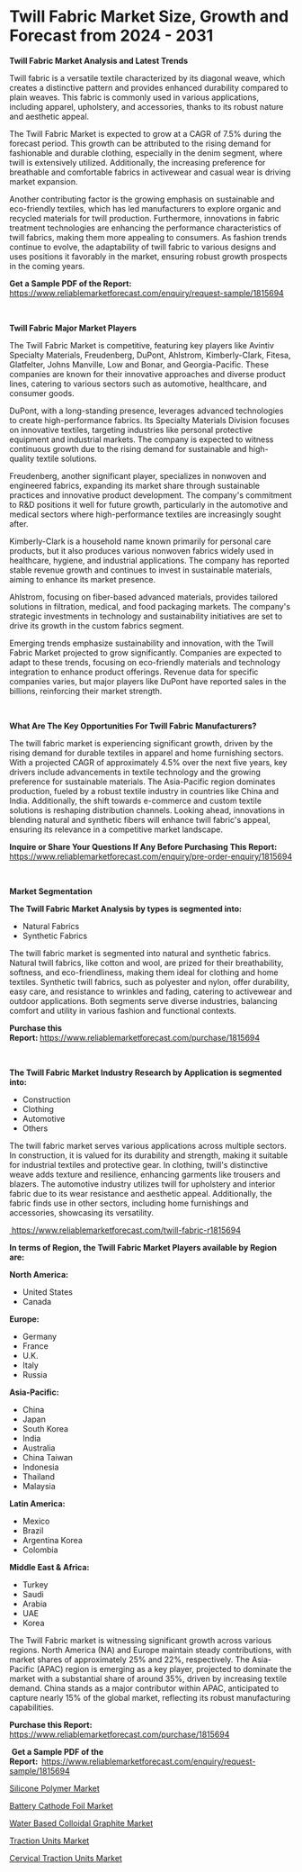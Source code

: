 <p><h1>Twill Fabric Market Size, Growth and Forecast from 2024 - 2031</h1></p><p><strong>Twill Fabric Market Analysis and Latest Trends</strong></p>
<p><p>Twill fabric is a versatile textile characterized by its diagonal weave, which creates a distinctive pattern and provides enhanced durability compared to plain weaves. This fabric is commonly used in various applications, including apparel, upholstery, and accessories, thanks to its robust nature and aesthetic appeal.</p><p>The Twill Fabric Market is expected to grow at a CAGR of 7.5% during the forecast period. This growth can be attributed to the rising demand for fashionable and durable clothing, especially in the denim segment, where twill is extensively utilized. Additionally, the increasing preference for breathable and comfortable fabrics in activewear and casual wear is driving market expansion.</p><p>Another contributing factor is the growing emphasis on sustainable and eco-friendly textiles, which has led manufacturers to explore organic and recycled materials for twill production. Furthermore, innovations in fabric treatment technologies are enhancing the performance characteristics of twill fabrics, making them more appealing to consumers. As fashion trends continue to evolve, the adaptability of twill fabric to various designs and uses positions it favorably in the market, ensuring robust growth prospects in the coming years.</p></p>
<p><strong>Get a Sample PDF of the Report:&nbsp;</strong> <a href="https://www.reliablemarketforecast.com/enquiry/request-sample/1815694?utm_campaign=1108&utm_medium=2&utm_source=Github&utm_content=ia&utm_term=11112024&utm_id=twill-fabric">https://www.reliablemarketforecast.com/enquiry/request-sample/1815694</a></p>
<p>&nbsp;</p>
<p><strong>Twill Fabric Major Market Players</strong></p>
<p><p>The Twill Fabric Market is competitive, featuring key players like Avintiv Specialty Materials, Freudenberg, DuPont, Ahlstrom, Kimberly-Clark, Fitesa, Glatfelter, Johns Manville, Low and Bonar, and Georgia-Pacific. These companies are known for their innovative approaches and diverse product lines, catering to various sectors such as automotive, healthcare, and consumer goods.</p><p>DuPont, with a long-standing presence, leverages advanced technologies to create high-performance fabrics. Its Specialty Materials Division focuses on innovative textiles, targeting industries like personal protective equipment and industrial markets. The company is expected to witness continuous growth due to the rising demand for sustainable and high-quality textile solutions.</p><p>Freudenberg, another significant player, specializes in nonwoven and engineered fabrics, expanding its market share through sustainable practices and innovative product development. The company's commitment to R&D positions it well for future growth, particularly in the automotive and medical sectors where high-performance textiles are increasingly sought after.</p><p>Kimberly-Clark is a household name known primarily for personal care products, but it also produces various nonwoven fabrics widely used in healthcare, hygiene, and industrial applications. The company has reported stable revenue growth and continues to invest in sustainable materials, aiming to enhance its market presence.</p><p>Ahlstrom, focusing on fiber-based advanced materials, provides tailored solutions in filtration, medical, and food packaging markets. The company's strategic investments in technology and sustainability initiatives are set to drive its growth in the custom fabrics segment.</p><p>Emerging trends emphasize sustainability and innovation, with the Twill Fabric Market projected to grow significantly. Companies are expected to adapt to these trends, focusing on eco-friendly materials and technology integration to enhance product offerings. Revenue data for specific companies varies, but major players like DuPont have reported sales in the billions, reinforcing their market strength.</p></p>
<p>&nbsp;</p>
<p><strong>What Are The Key Opportunities For Twill Fabric Manufacturers?</strong></p>
<p><p>The twill fabric market is experiencing significant growth, driven by the rising demand for durable textiles in apparel and home furnishing sectors. With a projected CAGR of approximately 4.5% over the next five years, key drivers include advancements in textile technology and the growing preference for sustainable materials. The Asia-Pacific region dominates production, fueled by a robust textile industry in countries like China and India. Additionally, the shift towards e-commerce and custom textile solutions is reshaping distribution channels. Looking ahead, innovations in blending natural and synthetic fibers will enhance twill fabric's appeal, ensuring its relevance in a competitive market landscape.</p></p>
<p><strong>Inquire or Share Your Questions If Any Before Purchasing This Report:</strong> <a href="https://www.reliablemarketforecast.com/enquiry/pre-order-enquiry/1815694?utm_campaign=1108&utm_medium=2&utm_source=Github&utm_content=ia&utm_term=11112024&utm_id=twill-fabric">https://www.reliablemarketforecast.com/enquiry/pre-order-enquiry/1815694</a></p>
<p>&nbsp;</p>
<p><strong>Market Segmentation</strong></p>
<p><strong>The Twill Fabric Market Analysis by types is segmented into:</strong></p>
<p><ul><li>Natural Fabrics</li><li>Synthetic Fabrics</li></ul></p>
<p><p>The twill fabric market is segmented into natural and synthetic fabrics. Natural twill fabrics, like cotton and wool, are prized for their breathability, softness, and eco-friendliness, making them ideal for clothing and home textiles. Synthetic twill fabrics, such as polyester and nylon, offer durability, easy care, and resistance to wrinkles and fading, catering to activewear and outdoor applications. Both segments serve diverse industries, balancing comfort and utility in various fashion and functional contexts.</p></p>
<p><strong>Purchase this Report:&nbsp;</strong><a href="https://www.reliablemarketforecast.com/purchase/1815694?utm_campaign=1108&utm_medium=2&utm_source=Github&utm_content=ia&utm_term=11112024&utm_id=twill-fabric">https://www.reliablemarketforecast.com/purchase/1815694</a></p>
<p>&nbsp;</p>
<p><strong>The Twill Fabric Market Industry Research by Application is segmented into:</strong></p>
<p><ul><li>Construction</li><li>Clothing</li><li>Automotive</li><li>Others</li></ul></p>
<p><p>The twill fabric market serves various applications across multiple sectors. In construction, it is valued for its durability and strength, making it suitable for industrial textiles and protective gear. In clothing, twill's distinctive weave adds texture and resilience, enhancing garments like trousers and blazers. The automotive industry utilizes twill for upholstery and interior fabric due to its wear resistance and aesthetic appeal. Additionally, the fabric finds use in other sectors, including home furnishings and accessories, showcasing its versatility.</p></p>
<p><a href="https://www.reliablemarketforecast.com/twill-fabric-r1815694?utm_campaign=1108&utm_medium=2&utm_source=Github&utm_content=ia&utm_term=11112024&utm_id=twill-fabric">&nbsp;https://www.reliablemarketforecast.com/twill-fabric-r1815694</a></p>
<p><strong>In terms of Region, the Twill Fabric Market Players available by Region are:</strong></p>
<p>
    <p> <strong> North America: </strong>
        <ul>
            <li>United States</li>
            <li>Canada</li>
        </ul>
        </p> 
    <p> <strong> Europe: </strong>
        <ul>
            <li>Germany</li>
            <li>France</li>
            <li>U.K.</li>
            <li>Italy</li>
            <li>Russia</li>
        </ul>
        </p> 
    <p> <strong> Asia-Pacific: </strong>
        <ul>
            <li>China</li>
            <li>Japan</li>
            <li>South Korea</li>
            <li>India</li>
            <li>Australia</li>
            <li>China Taiwan</li>
            <li>Indonesia</li>
            <li>Thailand</li>
            <li>Malaysia</li>
        </ul>
        </p> 
    <p> <strong> Latin America: </strong>
        <ul>
            <li>Mexico</li>
            <li>Brazil</li>
            <li>Argentina Korea</li>
            <li>Colombia</li>
        </ul>
        </p> 
    <p> <strong> Middle East & Africa: </strong>
        <ul>
            <li>Turkey</li>
            <li>Saudi</li>
            <li>Arabia</li>
            <li>UAE</li>
            <li>Korea</li>
        </ul>
    </p>
    </p>
<p><p>The Twill Fabric market is witnessing significant growth across various regions. North America (NA) and Europe maintain steady contributions, with market shares of approximately 25% and 22%, respectively. The Asia-Pacific (APAC) region is emerging as a key player, projected to dominate the market with a substantial share of around 35%, driven by increasing textile demand. China stands as a major contributor within APAC, anticipated to capture nearly 15% of the global market, reflecting its robust manufacturing capabilities.</p></p>
<p><strong>Purchase this Report: </strong><a href="https://www.reliablemarketforecast.com/purchase/1815694?utm_campaign=1108&utm_medium=2&utm_source=Github&utm_content=ia&utm_term=11112024&utm_id=twill-fabric">https://www.reliablemarketforecast.com/purchase/1815694</a></p>
<p>&nbsp;<strong>Get a Sample PDF of the Report:&nbsp;&nbsp;</strong><a href="https://www.reliablemarketforecast.com/enquiry/request-sample/1815694?utm_campaign=1108&utm_medium=2&utm_source=Github&utm_content=ia&utm_term=11112024&utm_id=twill-fabric">https://www.reliablemarketforecast.com/enquiry/request-sample/1815694</a></p>
<p><strong></strong></p>
<p><p><a href="https://github.com/nekolalrclippo/Market-Research-Report-List-1/blob/main/silicone-polymer-market.md?utm_campaign=1108&utm_medium=2&utm_source=Github&utm_content=ia&utm_term=11112024&utm_id=twill-fabric">Silicone Polymer Market</a></p><p><a href="https://www.linkedin.com/pulse/battery-cathode-foil-market-size-share-growth-analysis-type-pvbtc?utm_campaign=1108&utm_medium=2&utm_source=Github&utm_content=ia&utm_term=11112024&utm_id=twill-fabric">Battery Cathode Foil Market</a></p><p><a href="https://github.com/cecilebbruhter/Market-Research-Report-List-1/blob/main/water-based-colloidal-graphite-market.md?utm_campaign=1108&utm_medium=2&utm_source=Github&utm_content=ia&utm_term=11112024&utm_id=twill-fabric">Water Based Colloidal Graphite Market</a></p><p><a href="https://issuu.com/reportprime-2/docs/traction-units-market-size-2030.ppt_d55d0af76eb059?utm_campaign=1108&utm_medium=2&utm_source=Github&utm_content=ia&utm_term=11112024&utm_id=twill-fabric">Traction Units Market</a></p><p><a href="https://issuu.com/reportprime-2/docs/cervical-traction-units-market-size_c0d1c7e5e0bdfa?utm_campaign=1108&utm_medium=2&utm_source=Github&utm_content=ia&utm_term=11112024&utm_id=twill-fabric">Cervical Traction Units Market</a></p></p>